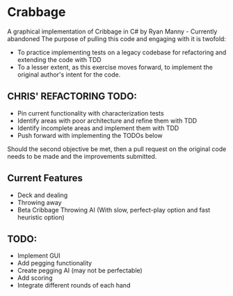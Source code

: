 # Crabbage
A graphical implementation of Cribbage in C# by Ryan Manny - Currently abandoned
The purpose of pulling this code and engaging with it is twofold:
- To practice implementing tests on a legacy codebase for refactoring and extending the code with TDD
- To a lesser extent, as this exercise moves forward, to implement the original author's intent for the code.

## CHRIS' REFACTORING TODO:
- Pin current functionality with characterization tests
- Identify areas with poor architecture and refine them with TDD
- Identify incomplete areas and implement them with TDD
- Push forward with implementing the TODOs below

Should the second objective be met, then a pull request on the original code needs to be made and the improvements submitted.

## Current Features
- Deck and dealing
- Throwing away
- Beta Cribbage Throwing AI (With slow, perfect-play option and fast heuristic option)

## TODO:
- Implement GUI
- Add pegging functionality
- Create pegging AI (may not be perfectable)
- Add scoring
- Integrate different rounds of each hand
